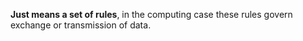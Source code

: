 **Just means a set of rules**, in the computing case these rules govern exchange or transmission of data.
